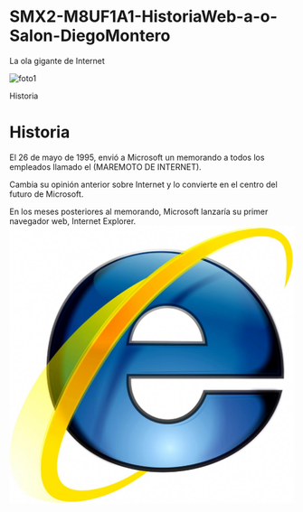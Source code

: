 # SMX2-M8UF1A1-HistoriaWeb-a-o-Salon-DiegoMontero

La ola gigante de Internet

![foto1](https://dplnews.com/25-anos-del-dia-que-bill-gates-se-subio-a-la-ola-de-internet/#:~:text=Pero%20desde%20la%20cresta%20de%20esa%20ola,%20Gates)

Historia

# Historia

El 26 de mayo de 1995, envió a Microsoft un memorando a todos los empleados llamado el (MAREMOTO DE INTERNET).

Cambia su opinión anterior sobre Internet y lo convierte en el centro del futuro de Microsoft. 

En los meses posteriores al memorando, Microsoft lanzaría su primer navegador web, Internet Explorer.
![f.jpg](https://github.com/DiegooMonteroo/SMX2-M8UF1A1-HistoriaWeb-a-o-Salon-DiegoMontero/blob/main/f.jpg)